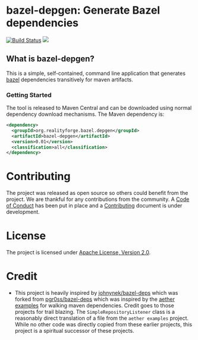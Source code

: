 # bazel-depgen: Generate Bazel dependencies

[![Build Status](https://secure.travis-ci.org/realityforge/bazel-depgen.svg?branch=master)](http://travis-ci.org/realityforge/bazel-depgen)
[<img src="https://img.shields.io/maven-central/v/org.realityforge.bazel.depgen/bazel-depgen.svg?label=latest%20release"/>](http://search.maven.org/#search%7Cga%7C1%7Cg%3A%22org.realityforge.bazel-depgen%22%20a%3A%22revapi.diff%22)

## What is bazel-depgen?

This is a simple, self-contained, command line application that generates [bazel](https://bazel.build/)
dependencies transitively for maven artifacts.

### Getting Started

The tool is released to Maven Central and can be downloaded using normal dependency download mechanisms.
The Maven dependency is:

```xml
<dependency>
  <groupId>org.realityforge.bazel.depgen</groupId>
  <artifactId>bazel-depgen</artifactId>
  <version>0.01</version>
  <classification>all</classification>
</dependency>
```

# Contributing

The project was released as open source so others could benefit from the project. We are thankful for any
contributions from the community. A [Code of Conduct](CODE_OF_CONDUCT.md) has been put in place and
a [Contributing](CONTRIBUTING.md) document is under development.

# License

The project is licensed under [Apache License, Version 2.0](LICENSE).

# Credit

* This project is heavily inspired by [johnynek/bazel-deps](https://github.com/johnynek/bazel-deps.git)
  which was forked from [pgr0ss/bazel-deps](https://github.com/pgr0ss/bazel-deps) which was inspired by
  the [aether examples](https://github.com/eclipse/aether-demo/blob/322fa556494335faaf3ad3b7dbe8f89aaaf6222d/aether-demo-snippets/src/main/java/org/eclipse/aether/examples/GetDependencyTree.java)
  for walking maven dependencies. Credit goes to those projects for trail blazing. The `SimpleRepositoryListener`
  class is a reasonably direct translation of a file from the `aether examples` project. While no other code was
  directly copied from these earlier projects, this project is a spiritual successor of these projects.
